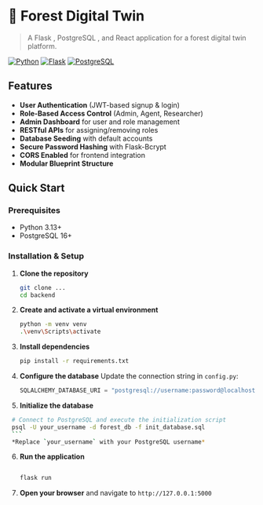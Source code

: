 
# 🌲 Forest Digital Twin

> A Flask , PostgreSQL , and React  application  for a forest digital twin platform.

[![Python](https://img.shields.io/badge/Python-3.13%2B-blue?logo=python)](https://www.python.org/)
[![Flask](https://img.shields.io/badge/Flask-3.0.x-green?logo=flask)](https://flask.palletsprojects.com/)
[![PostgreSQL](https://img.shields.io/badge/PostgreSQL-16%2B-blue?logo=postgresql)](https://www.postgresql.org/)

##  Features

-  **User Authentication** (JWT-based signup & login)
-  **Role-Based Access Control** (Admin, Agent, Researcher)
-  **Admin Dashboard** for user and role management
-  **RESTful APIs** for assigning/removing roles
-  **Database Seeding** with default accounts
-  **Secure Password Hashing** with Flask-Bcrypt
-  **CORS Enabled** for frontend integration
-  **Modular Blueprint Structure**

##  Quick Start

### Prerequisites

- Python 3.13+
- PostgreSQL 16+

### Installation & Setup

1.  **Clone the repository**
    ```bash
    git clone ...
    cd backend
    ```

2.  **Create and activate a virtual environment**
    ```bash
    python -m venv venv
    .\venv\Scripts\activate
    ```

3.  **Install dependencies**
    ```bash
    pip install -r requirements.txt
    ```

4.  **Configure the database**
    Update the connection string in `config.py`:
    ```python
    SQLALCHEMY_DATABASE_URI = "postgresql://username:password@localhost:5432/DTDB"
    ```

5.  **Initialize the database**
   ```bash
    # Connect to PostgreSQL and execute the initialization script
    psql -U your_username -d forest_db -f init_database.sql
    ```
    *Replace `your_username` with your PostgreSQL username*
```
6.  **Run the application**
    ```bash

    flask run
    ```
7.  **Open your browser** and navigate to `http://127.0.0.1:5000`


